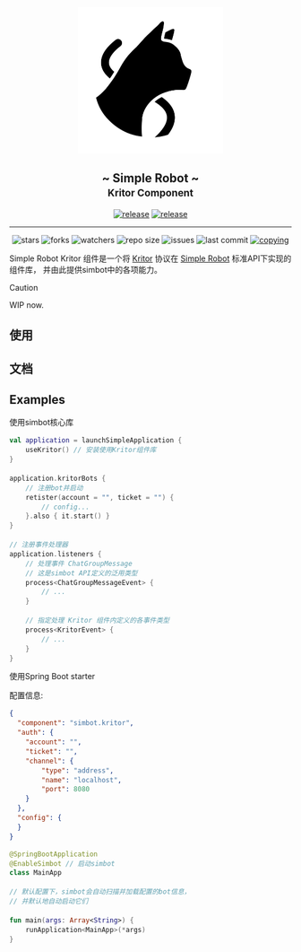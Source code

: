 <!--suppress HtmlDeprecatedAttribute -->
<div align="center">
<picture>
  <source media="(prefers-color-scheme: dark)" srcset=".simbot/logo-dark.svg">
  <source media="(prefers-color-scheme: light)" srcset=".simbot/logo.svg">
  <img alt="simbot logo" src=".simbot/logo.svg" width="260" />
</picture>
<h2>
    ~ Simple Robot ~ <br/> <small>Kritor Component</small>
</h2>
<a href="https://github.com/simple-robot/simbot-component-kritor/releases/latest"><img alt="release" src="https://img.shields.io/github/v/release/simple-robot/simbot-component-kritor" /></a>
<a href="https://repo1.maven.org/maven2/love/forte/simbot/component/simbot-component-kritor-api/" target="_blank">
  <img alt="release" src="https://img.shields.io/maven-central/v/love.forte.simbot.component/simbot-component-kritor-api" /></a>
   <hr>
   <img alt="stars" src="https://img.shields.io/github/stars/simple-robot/simbot-component-kritor" />
   <img alt="forks" src="https://img.shields.io/github/forks/simple-robot/simbot-component-kritor" />
   <img alt="watchers" src="https://img.shields.io/github/watchers/simple-robot/simbot-component-kritor" />
   <img alt="repo size" src="https://img.shields.io/github/repo-size/simple-robot/simbot-component-kritor" />
   <img alt="issues" src="https://img.shields.io/github/issues-closed/simple-robot/simbot-component-kritor?color=green" />
   <img alt="last commit" src="https://img.shields.io/github/last-commit/simple-robot/simbot-component-kritor" />
   <a href="./COPYING"><img alt="copying" src="https://img.shields.io/github/license/simple-robot/simbot-component-kritor" /></a>

</div>


Simple Robot Kritor 组件是一个将
[Kritor](https://github.com/KarinJS/kritor)
协议在
[Simple Robot](http://github.com/simple-robot/simpler-robot) 标准API下实现的组件库，
并由此提供simbot中的各项能力。

> [!caution]
> WIP now.

## 使用

## 文档

## Examples

使用simbot核心库

```Kotlin
val application = launchSimpleApplication {
    useKritor() // 安装使用Kritor组件库
}

application.kritorBots {
    // 注册bot并启动
    retister(account = "", ticket = "") {
        // config...
    }.also { it.start() }
}

// 注册事件处理器
application.listeners {
    // 处理事件 ChatGroupMessage
    // 这是simbot API定义的泛用类型
    process<ChatGroupMessageEvent> {
        // ...
    }

    // 指定处理 Kritor 组件内定义的各事件类型
    process<KritorEvent> {
        // ...
    }
}
```

使用Spring Boot starter

配置信息:

```json
{
  "component": "simbot.kritor",
  "auth": {
    "account": "",
    "ticket": "",
    "channel": {
        "type": "address",
        "name": "localhost",
        "port": 8080
    }
  },
  "config": {
  }
}
```

```Kotlin
@SpringBootApplication
@EnableSimbot // 启动simbot
class MainApp

// 默认配置下，simbot会自动扫描并加载配置的bot信息，
// 并默认地自动启动它们

fun main(args: Array<String>) {
    runApplication<MainApp>(*args)
}
```
